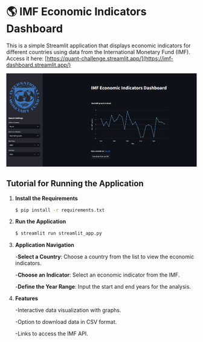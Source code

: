 # :earth_americas: IMF Economic Indicators Dashboard

This is a simple Streamlit application that displays economic indicators for different countries using data from the International Monetary Fund (IMF). Access it here: [https://quant-challenge.streamlit.app/](https://imf-dashboard.streamlit.app/)

![Dashboard](dashboard.PNG)

## Tutorial for Running the Application

1. **Install the Requirements**
   ```bash
   $ pip install -r requirements.txt
2. **Run the Application**
   ```bash
   $ streamlit run streamlit_app.py
3. **Application Navigation**

   -**Select a Country**: Choose a country from the list to view the economic indicators.
   
   -**Choose an Indicator**: Select an economic indicator from the IMF.
   
   -**Define the Year Range**: Input the start and end years for the analysis.
5. **Features**
   
   -Interactive data visualization with graphs.
   
   -Option to download data in CSV format.
   
   -Links to access the IMF API.




